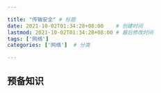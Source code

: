 ```yaml
--- 

title: "传输安全" # 标题
date: 2021-10-02T01:34:28+08:00    # 创建时间
lastmod: 2021-10-02T01:34:28+08:00 # 最后修改时间
tags: ['网络']
categories: ['网络']  # 分类

---
```


## 预备知识




